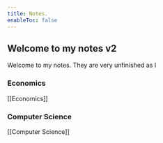 ```yaml
---
title: Notes.
enableToc: false
---
```


## Welcome to my notes v2
Welcome to my notes. They are very unfinished as I 




### Economics
[[Economics]]


### Computer Science
[[Computer Science]]











